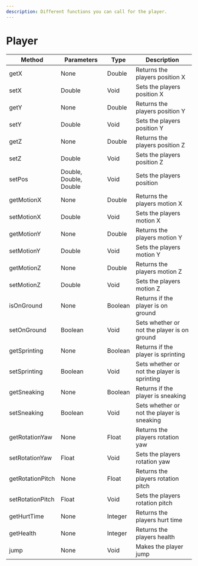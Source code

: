 ```yaml
---
description: Different functions you can call for the player.
---
```


# Player

| Method           | Parameters             | Type    | Description                                 |
| ---------------- | ---------------------- | ------- | ------------------------------------------- |
| getX             | None                   | Double  | Returns the players position X              |
| setX             | Double                 | Void    | Sets the players position X                 |
| getY             | None                   | Double  | Returns the players position Y              |
| setY             | Double                 | Void    | Sets the players position Y                 |
| getZ             | None                   | Double  | Returns the players position Z              |
| setZ             | Double                 | Void    | Sets the players position Z                 |
| setPos           | Double, Double, Double | Void    | Sets the players position                   |
| getMotionX       | None                   | Double  | Returns the players motion X                |
| setMotionX       | Double                 | Void    | Sets the players motion X                   |
| getMotionY       | None                   | Double  | Returns the players motion Y                |
| setMotionY       | Double                 | Void    | Sets the players motion Y                   |
| getMotionZ       | None                   | Double  | Returns the players motion Z                |
| setMotionZ       | Double                 | Void    | Sets the players motion Z                   |
| isOnGround       | None                   | Boolean | Returns if the player is on ground          |
| setOnGround      | Boolean                | Void    | Sets whether or not the player is on ground |
| getSprinting     | None                   | Boolean | Returns if the player is sprinting          |
| setSprinting     | Boolean                | Void    | Sets whether or not the player is sprinting |
| getSneaking      | None                   | Boolean | Returns if the player is sneaking           |
| setSneaking      | Boolean                | Void    | Sets whether or not the player is sneaking  |
| getRotationYaw   | None                   | Float   | Returns the players rotation yaw            |
| setRotationYaw   | Float                  | Void    | Sets the players rotation yaw               |
| getRotationPitch | None                   | Float   | Returns the players rotation pitch          |
| setRotationPitch | Float                  | Void    | Sets the players rotation pitch             |
| getHurtTime      | None                   | Integer | Returns the players hurt time               |
| getHealth        | None                   | Integer | Returns the players health                  |
| jump             | None                   | Void    | Makes the player jump                       |
